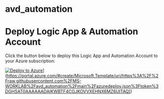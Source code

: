# avd_automation

# Deploy Logic App & Automation Account

Click the button below to deploy this Logic App and Automation Account to your Azure subscription:

[![Deploy to Azure](https://aka.ms/deploytoazurebutton)](https://portal.azure.com/#create/Microsoft.Template/uri/https://raw.githubusercontent.com/MS-WORKLAB/avd_automation/refs/heads/main/azuredeploy.json?token=)](<https://portal.azure.com/#create/Microsoft.Template/uri/https%3A%2F%2Fraw.githubusercontent.com%2FMS-WORKLAB%2Favd_automation%2Fmain%2Fazuredeploy.json%3Ftoken%3DGHSAT0AAAAAADAIKWBTF4CGJKOVVXEHNX6MZ6UITAQ)>)




